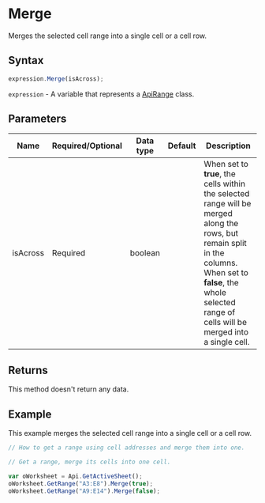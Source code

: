 # Merge

Merges the selected cell range into a single cell or a cell row.

## Syntax

```javascript
expression.Merge(isAcross);
```

`expression` - A variable that represents a [ApiRange](../ApiRange.md) class.

## Parameters

| **Name** | **Required/Optional** | **Data type** | **Default** | **Description** |
| ------------- | ------------- | ------------- | ------------- | ------------- |
| isAcross | Required | boolean |  | When set to **true**, the cells within the selected range will be merged along the rows, but remain split in the columns. When set to **false**, the whole selected range of cells will be merged into a single cell. |

## Returns

This method doesn't return any data.

## Example

This example merges the selected cell range into a single cell or a cell row.

```javascript editor-xlsx
// How to get a range using cell addresses and merge them into one.

// Get a range, merge its cells into one cell.

var oWorksheet = Api.GetActiveSheet();
oWorksheet.GetRange("A3:E8").Merge(true);
oWorksheet.GetRange("A9:E14").Merge(false);
```
